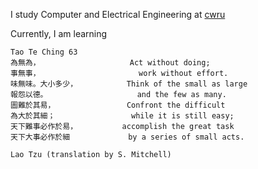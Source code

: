 I study Computer and Electrical Engineering at [cwru](https://www.case.edu)

Currently, I am learning

```plaintext
Tao Te Ching 63
為無為，                    Act without doing;
事無事，                      work without effort.
味無味。大小多少，           Think of the small as large
報怨以德。                    and the few as many.
圖難於其易，                Confront the difficult
為大於其細；                 while it is still easy;
天下難事必作於易，          accomplish the great task
天下大事必作於細             by a series of small acts.

Lao Tzu (translation by S. Mitchell)
```
